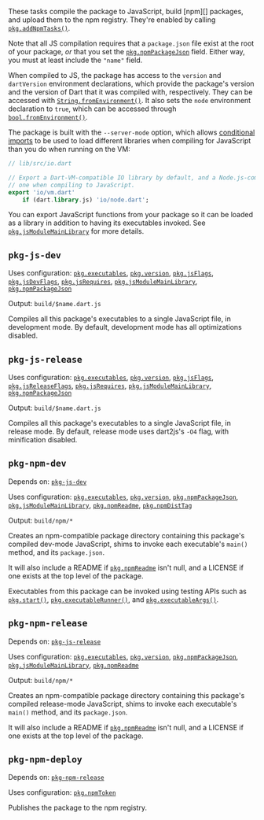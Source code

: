 These tasks compile the package to JavaScript, build [npm][] packages, and
upload them to the npm registry. They're enabled by calling
[`pkg.addNpmTasks()`][].

[`pkg.addNpmTasks()`]: https://pub.dev/documentation/cli_pkg/latest/cli_pkg/addNpmTasks.html

Note that all JS compilation requires that a `package.json` file exist at the
root of your package, *or* that you set the [`pkg.npmPackageJson`][] field.
Either way, you must at least include the `"name"` field.

[`pkg.npmPackageJson`]: https://pub.dev/documentation/cli_pkg/latest/cli_pkg/npmPackageJson.html

When compiled to JS, the package has access to the `version` and `dartVersion`
environment declarations, which provide the package's version and the version of
Dart that it was compiled with, respectively. They can be accessed with
[`String.fromEnvironment()`][]. It also sets the `node` environment declaration
to `true`, which can be accessed through [`bool.fromEnvironment()`][].

[`String.fromEnvironment()`]: https://api.dartlang.org/stable/dart-core/String/String.fromEnvironment.html
[`bool.fromEnvironment()`]: https://api.dartlang.org/stable/dart-core/String/bool.fromEnvironment.html

The package is built with the `--server-mode` option, which allows [conditional
imports][] to be used to load different libraries when compiling for JavaScript
than you do when running on the VM:

[conditional imports]: https://github.com/dart-lang/site-www/issues/1569

```dart
// lib/src/io.dart

// Export a Dart-VM-compatible IO library by default, and a Node.js-compatible
// one when compiling to JavaScript.
export 'io/vm.dart' 
    if (dart.library.js) 'io/node.dart';
```

You can export JavaScript functions from your package so it can be loaded as a
library in addition to having its executables invoked. See
[`pkg.jsModuleMainLibrary`][] for more details.

[`pkg.jsModuleMainLibrary`]: https://pub.dev/documentation/cli_pkg/latest/cli_pkg/jsModuleMainLibrary.html

## `pkg-js-dev`

Uses configuration: [`pkg.executables`][], [`pkg.version`][], [`pkg.jsFlags`][],
[`pkg.jsDevFlags`][], [`pkg.jsRequires`][], [`pkg.jsModuleMainLibrary`][],
[`pkg.npmPackageJson`][]

[`pkg.executables`]: https://pub.dev/documentation/cli_pkg/latest/cli_pkg/executables.html
[`pkg.version`]: https://pub.dev/documentation/cli_pkg/latest/cli_pkg/version.html
[`pkg.jsFlags`]: https://pub.dev/documentation/cli_pkg/latest/cli_pkg/jsFlags.html
[`pkg.jsDevFlags`]: https://pub.dev/documentation/cli_pkg/latest/cli_pkg/jsDevFlags.html
[`pkg.jsRequires`]: https://pub.dev/documentation/cli_pkg/latest/cli_pkg/jsRequires.html

Output: `build/$name.dart.js`

Compiles all this package's executables to a single JavaScript file, in
development mode. By default, development mode has all optimizations disabled.

## `pkg-js-release`

Uses configuration: [`pkg.executables`][], [`pkg.version`][], [`pkg.jsFlags`][],
[`pkg.jsReleaseFlags`][], [`pkg.jsRequires`][], [`pkg.jsModuleMainLibrary`][],
[`pkg.npmPackageJson`][]

[`pkg.jsReleaseFlags`]: https://pub.dev/documentation/cli_pkg/latest/cli_pkg/jsReleaseFlags.html

Output: `build/$name.dart.js`

Compiles all this package's executables to a single JavaScript file, in release
mode. By default, release mode uses dart2js's `-O4` flag, with minification
disabled.

## `pkg-npm-dev`

Depends on: [`pkg-js-dev`][]

[`pkg-js-dev`]: #pkg-js-dev

Uses configuration: [`pkg.executables`][], [`pkg.version`][], [`pkg.npmPackageJson`][], [`pkg.jsModuleMainLibrary`][], [`pkg.npmReadme`][], [`pkg.npmDistTag`][]

[`pkg.npmReadme`]: https://pub.dev/documentation/cli_pkg/latest/cli_pkg/npmReadme.html
[`pkg.npmDistTag`]: https://pub.dev/documentation/cli_pkg/latest/cli_pkg/npmDistTag.html

Output: `build/npm/*`

Creates an npm-compatible package directory containing this package's compiled
dev-mode JavaScript, shims to invoke each executable's `main()` method, and its
`package.json`.

It will also include a README if [`pkg.npmReadme`][] isn't null, and a LICENSE
if one exists at the top level of the package.

Executables from this package can be invoked using testing APIs such as
[`pkg.start()`][], [`pkg.executableRunner()`][], and [`pkg.executableArgs()`][].

[`pkg.start()`]: https://pub.dev/documentation/cli_pkg/latest/testing/version.html
[`pkg.executableRunner()`]: https://pub.dev/documentation/cli_pkg/latest/testing/executableRunner.html
[`pkg.executableArgs()`]: https://pub.dev/documentation/cli_pkg/latest/testing/executableArgs.html

## `pkg-npm-release`

Depends on: [`pkg-js-release`][]

[`pkg-js-release`]: #pkg-js-release

Uses configuration: [`pkg.executables`][], [`pkg.version`][], [`pkg.npmPackageJson`][], [`pkg.jsModuleMainLibrary`][], [`pkg.npmReadme`][]

Output: `build/npm/*`

Creates an npm-compatible package directory containing this package's compiled
release-mode JavaScript, shims to invoke each executable's `main()` method, and
its `package.json`.

It will also include a README if [`pkg.npmReadme`][] isn't null, and a LICENSE
if one exists at the top level of the package.

## `pkg-npm-deploy`

Depends on: [`pkg-npm-release`][]

[`pkg-npm-release`]: #pkg-npm-release

Uses configuration: [`pkg.npmToken`][]

[`pkg.npmToken`]: https://pub.dev/documentation/cli_pkg/latest/cli_pkg/npmToken.html

Publishes the package to the npm registry.
